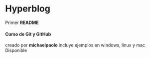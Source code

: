 # Hyperblog

Primer **README**
#### Curso de Git y GitHub
creado por **michaelpaolo**
incluye ejemplos en windows, linux y mac
Disponible
